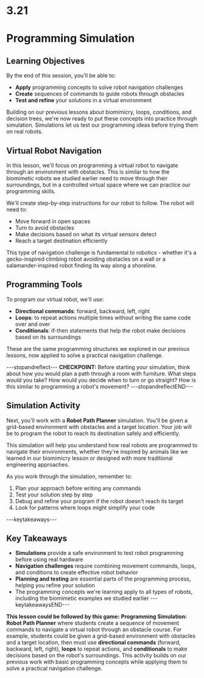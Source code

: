# **3.21**
# **Programming Simulation**

## **Learning Objectives**

By the end of this session, you'll be able to:
- **Apply** programming concepts to solve robot navigation challenges
- **Create** sequences of commands to guide robots through obstacles
- **Test and refine** your solutions in a virtual environment

Building on our previous lessons about biomimicry, loops, conditions, and decision trees, we're now ready to put these concepts into practice through simulation. Simulations let us test our programming ideas before trying them on real robots.

## **Virtual Robot Navigation**

In this lesson, we'll focus on programming a virtual robot to navigate through an environment with obstacles. This is similar to how the biomimetic robots we studied earlier need to move through their surroundings, but in a controlled virtual space where we can practice our programming skills.

We'll create step-by-step instructions for our robot to follow. The robot will need to:
- Move forward in open spaces
- Turn to avoid obstacles
- Make decisions based on what its virtual sensors detect
- Reach a target destination efficiently

This type of navigation challenge is fundamental to robotics - whether it's a gecko-inspired climbing robot avoiding obstacles on a wall or a salamander-inspired robot finding its way along a shoreline.

## **Programming Tools**

To program our virtual robot, we'll use:

- **Directional commands**: forward, backward, left, right
- **Loops**: to repeat actions multiple times without writing the same code over and over
- **Conditionals**: if-then statements that help the robot make decisions based on its surroundings

These are the same programming structures we explored in our previous lessons, now applied to solve a practical navigation challenge.

---stopandreflect---
**CHECKPOINT:** Before starting your simulation, think about how you would plan a path through a room with furniture. What steps would you take? How would you decide when to turn or go straight? How is this similar to programming a robot's movement?
---stopandreflectEND---

## **Simulation Activity**

Next, you'll work with a **Robot Path Planner** simulation. You'll be given a grid-based environment with obstacles and a target location. Your job will be to program the robot to reach its destination safely and efficiently.

This simulation will help you understand how real robots are programmed to navigate their environments, whether they're inspired by animals like we learned in our biomimicry lesson or designed with more traditional engineering approaches.

As you work through the simulation, remember to:
1. Plan your approach before writing any commands
2. Test your solution step by step
3. Debug and refine your program if the robot doesn't reach its target
4. Look for patterns where loops might simplify your code

---keytakeaways---
## **Key Takeaways**
- **Simulations** provide a safe environment to test robot programming before using real hardware
- **Navigation challenges** require combining movement commands, loops, and conditions to create effective robot behavior
- **Planning and testing** are essential parts of the programming process, helping you refine your solution
- The programming concepts we're learning apply to all types of robots, including the biomimetic examples we studied earlier
---keytakeawaysEND---

**This lesson could be followed by this game:**
**Programming Simulation: Robot Path Planner** where students create a sequence of movement commands to navigate a virtual robot through an obstacle course. For example, students could be given a grid-based environment with obstacles and a target location, then must use **directional commands** (forward, backward, left, right), **loops** to repeat actions, and **conditionals** to make decisions based on the robot's surroundings. This activity builds on our previous work with basic programming concepts while applying them to solve a practical navigation challenge.